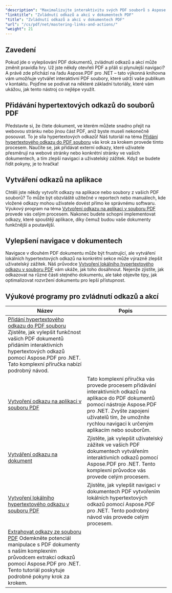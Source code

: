 ```yaml
---
"description": "Maximalizujte interaktivitu svých PDF souborů s Aspose.PDF pro .NET. Zjistěte, jak přidávat hypertextové odkazy a vylepšovat navigaci s našimi podrobnými návody."
"linktitle": "Zvládnutí odkazů a akcí v dokumentech PDF"
"title": "Zvládnutí odkazů a akcí v dokumentech PDF"
"url": "/cs/pdf/net/mastering-links-and-actions/"
"weight": 21
---
```


## Zavedení

Pokud jde o vylepšování PDF dokumentů, zvládnutí odkazů a akcí může změnit pravidla hry. Už jste někdy otevřeli PDF a přáli si plynulejší navigaci? A právě zde přichází na řadu Aspose.PDF pro .NET – tato výkonná knihovna vám umožňuje vytvářet interaktivní PDF soubory, které udrží vaše publikum v kontaktu. Pojďme se podívat na některé základní tutoriály, které vám ukážou, jak tento nástroj co nejlépe využít.

## Přidávání hypertextových odkazů do souborů PDF
Představte si, že čtete dokument, ve kterém můžete snadno přejít na webovou stránku nebo jinou část PDF, aniž byste museli nekonečně posouvat. To je síla hypertextových odkazů! Náš tutoriál na téma [Přidání hypertextového odkazu do PDF souboru](./adding-hyperlink/) vás krok za krokem provede tímto procesem. Naučíte se, jak přidávat externí odkazy, které uživatele přesměrují na webové stránky nebo konkrétní stránky ve vašich dokumentech, a tím zlepší navigaci a uživatelský zážitek. Když se budete řídit pokyny, je to hračka!

## Vytváření odkazů na aplikace
Chtěli jste někdy vytvořit odkazy na aplikace nebo soubory z vašich PDF souborů? To může být obzvláště užitečné v reportech nebo manuálech, kde vložené odkazy mohou uživatele dovést přímo ke správnému softwaru. Výukový program na téma [Vytvoření odkazu na aplikaci v souboru PDF](./creating-application-link/) provede vás celým procesem. Nakonec budete schopni implementovat odkazy, které spouštějí aplikace, díky čemuž budou vaše dokumenty funkčnější a poutavější.

## Vylepšení navigace v dokumentech
Navigace v dlouhém PDF dokumentu může být frustrující, ale vytváření lokálních hypertextových odkazů na konkrétní sekce může výrazně zlepšit uživatelský zážitek. Náš průvodce [Vytvoření lokálního hypertextového odkazu v souboru PDF](./creating-local-hyperlink/) vám ukáže, jak toho dosáhnout. Nejenže zjistíte, jak odkazovat na různé části stejného dokumentu, ale také objevíte tipy, jak optimalizovat rozvržení dokumentu pro lepší přístupnost.

## Výukové programy pro zvládnutí odkazů a akcí
| Název | Popis |
| --- | --- | 
| [Přidání hypertextového odkazu do PDF souboru](./adding-hyperlink/) Zjistěte, jak vylepšit funkčnost vašich PDF dokumentů přidáním interaktivních hypertextových odkazů pomocí Aspose.PDF pro .NET. Tato komplexní příručka nabízí podrobný návod. |  
| [Vytvoření odkazu na aplikaci v souboru PDF](./creating-application-link/) | Tato komplexní příručka vás provede procesem přidávání interaktivních odkazů na aplikace do PDF dokumentů pomocí nástroje Aspose.PDF pro .NET. Zvyšte zapojení uživatelů tím, že umožníte rychlou navigaci k určeným aplikacím nebo souborům. |  
| [Vytváření odkazu na dokument](./creating-document-link/) | Zjistěte, jak vylepšit uživatelský zážitek ve vašich PDF dokumentech vytvářením interaktivních odkazů pomocí Aspose.PDF pro .NET. Tento komplexní průvodce vás provede celým procesem. |  
| [Vytvoření lokálního hypertextového odkazu v souboru PDF](./creating-local-hyperlink/) | Zjistěte, jak vylepšit navigaci v dokumentech PDF vytvořením lokálních hypertextových odkazů pomocí Aspose.PDF pro .NET. Tento podrobný návod vás provede celým procesem. |  
| [Extrahovat odkazy ze souboru PDF](./extract-links-from-pdf-file/) Odemkněte potenciál manipulace s PDF dokumenty s naším komplexním průvodcem extrakcí odkazů pomocí Aspose.PDF pro .NET. Tento tutoriál poskytuje podrobné pokyny krok za krokem. |